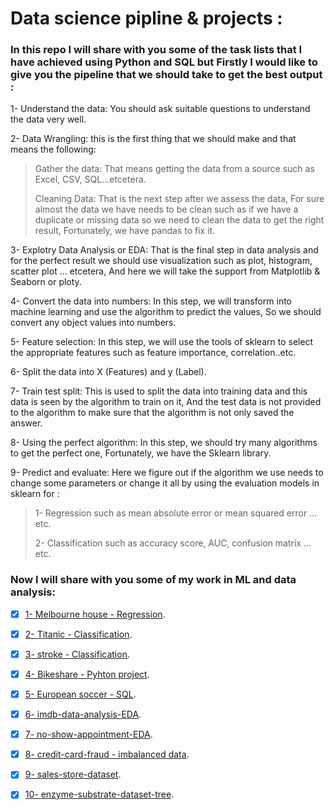# Data science pipline & projects :

### In this repo I will share with you some of the task lists that I have achieved using Python and SQL but Firstly I would like to give you the pipeline that we should take to get the best output :

1- Understand the data: You should ask suitable questions to understand the data very well.

2- Data Wrangling: this is the first thing that we should make and that means the following:
> Gather the data: That means getting the data from a source such as Excel, CSV, SQL...etcetera.
> 
> Cleaning Data: That is the next step after we assess the data, For sure almost the data we have needs to be clean such as if we have a duplicate or missing data so we need to clean the data to get the right result, Fortunately, we have pandas to fix it.
 
3- Explotry Data Analysis or EDA: That is the final step in data analysis and for the perfect result we should use visualization such as plot, histogram, scatter plot ... etcetera, And here we will take the support from Matplotlib & Seaborn or ploty.

4- Convert the data into numbers: In this step, we will transform into machine learning and use the algorithm to predict the values, So we should convert any object values into numbers.

5- Feature selection: In this step, we will use the tools of sklearn to select the appropriate features such as feature importance, correlation..etc.

6- Split the data into X (Features) and y (Label).

7- Train test split: This is used to split the data into training data and this data is seen by the algorithm to train on it, And the test data is not provided to the algorithm to make sure that the algorithm is not only saved the answer.

8- Using the perfect algorithm: In this step, we should try many algorithms to get the perfect one, Fortunately, we have the Sklearn library.

9- Predict and evaluate: Here we figure out if the algorithm we use needs to change some parameters or change it all by using the evaluation models in sklearn for :
> 1- Regression such as mean absolute error or mean squared error ... etc.
> 
> 2- Classification such as accuracy score, AUC, confusion matrix ... etc.

### Now I will share with you some of my work in ML and data analysis:

- [x] [1- Melbourne house - Regression](https://github.com/MohamedTahaOuf/Data-Science-Pipeline-Tasks/blob/main/Data/1-%20melbourne-house-gridsearchcv-randomforestregressor.ipynb).

- [x] [2- Titanic - Classification](https://github.com/MohamedTahaOuf/Data-Science-Pipeline-Tasks/blob/main/Data/2-%20titanic-eda-ml.ipynb).

- [x] [3- stroke - Classification](https://github.com/MohamedTahaOuf/Data-Science-Pipeline-Tasks/blob/main/Data/3-%20stroke-database.ipynb).

- [x] [4- Bikeshare - Pyhton project](https://github.com/MohamedTahaOuf/Data-Science-Pipeline-Tasks/blob/main/Data/4-%20bikeshare%20-%20Udacity.ipynb).

- [x] [5- European soccer - SQL](https://github.com/MohamedTahaOuf/Data-Science-Pipeline-Tasks/blob/main/Data/5-%20European%20soccer-SQL.ipynb).

- [x] [6- imdb-data-analysis-EDA](https://github.com/MohamedTahaOuf/Data-Science-Pipeline-Tasks/blob/main/Data/6-%20imdb-data-analysis-eda.ipynb).

- [x] [7- no-show-appointment-EDA](https://github.com/MohamedTahaOuf/Data-Science-Pipeline-Tasks/blob/main/Data/7-%20no-show-appointment.ipynb).

- [x] [8- credit-card-fraud - imbalanced data](https://github.com/MohamedTahaOuf/Data-Science-Pipeline-Tasks/blob/main/Data/8-%20credit-card-fraud-oversampling-undersampling.ipynb).

- [x] [9- sales-store-dataset](https://github.com/MohamedTahaOuf/Data-Science-Pipeline-Tasks/blob/main/Data/009-%20sales-store-dataset.ipynb).


- [x] [10- enzyme-substrate-dataset-tree](https://github.com/MohamedTahaOuf/Data-Science-Pipeline-Tasks/blob/main/Data/010-%20enzyme-substrate-dataset-tree.ipynb).
